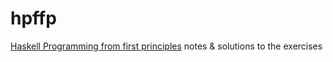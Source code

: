 # hpffp
[Haskell Programming from first principles](http://haskellbook.com) notes &amp; solutions to the exercises
